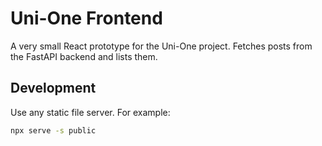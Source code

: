 # Uni-One Frontend

A very small React prototype for the Uni-One project. Fetches posts from the
FastAPI backend and lists them.

## Development

Use any static file server. For example:

```bash
npx serve -s public
```
